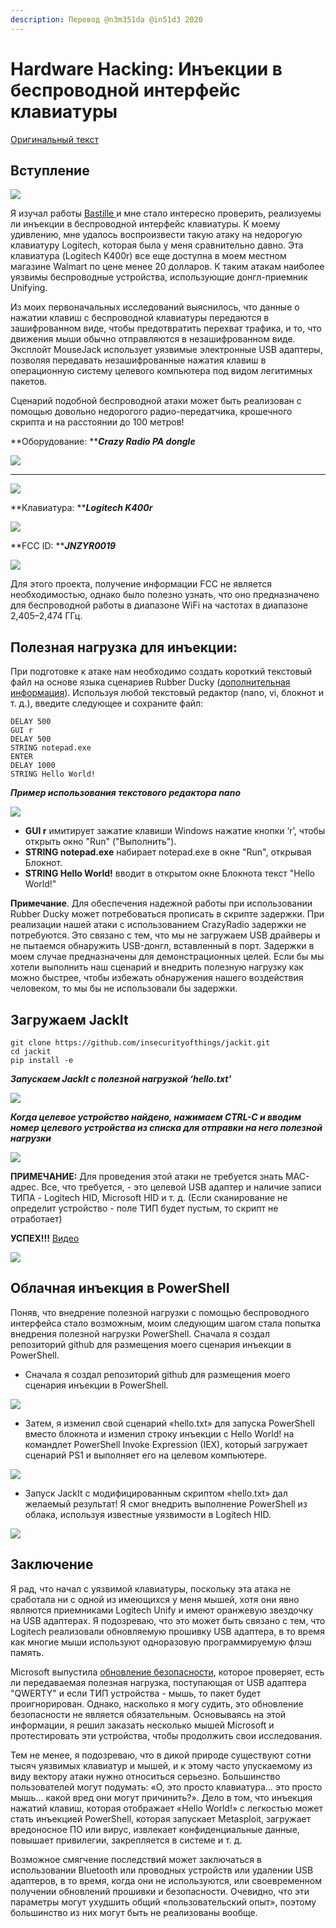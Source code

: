 ```yaml
---
description: Перевод @n3m351da @in51d3 2020
---
```


# Hardware Hacking: Инъекции в беспроводной интерфейс клавиатуры

[Оригинальный текст](https://www.blackhillsinfosec.com/executing-keyboard-injection-attacks/)

## **Вступление**

![](https://lh6.googleusercontent.com/RHeMBmMnKTrsCxz3ZglUMxOGnynvvKb4KB3gqXzArvscfPVQdkNmqFPCJER\_jmiCeK-aeCWv15KIl4fJu5LzkbJpZIJzckbRmeTGaf\_6WLyubdzNPv\_SW4OVlevuxmc-cw1BKmHx)

Я изучал работы [Bastille ](https://github.com/BastilleResearch/mousejack)и мне стало интересно проверить, реализуемы ли инъекции в беспроводной интерфейс клавиатуры. К моему удивлению, мне удалось воспроизвести такую атаку на недорогую клавиатуру Logitech, которая была у меня сравнительно давно. Эта клавиатура (Logitech K400r) все еще доступна в моем местном магазине Walmart по цене менее 20 долларов. К таким атакам наиболее уязвимы беспроводные устройства, использующие донгл-приемник Unifying.

Из моих первоначальных исследований выяснилось, что данные о нажатии клавиш с беспроводной клавиатуры передаются в зашифрованном виде, чтобы предотвратить перехват трафика, и то, что движения мыши обычно отправляются в незашифрованном виде. Эксплойт MouseJack использует уязвимые электронные USB адаптеры, позволяя передавать незашифрованные нажатия клавиш в операционную систему целевого компьютера под видом легитимных пакетов.

Сценарий подобной беспроводной атаки может быть реализован с помощью довольно недорогого радио-передатчика, крошечного скрипта и на расстоянии до 100 метров!&#x20;

**Оборудование: **_**Crazy Radio PA dongle**_

![](https://lh4.googleusercontent.com/vf8Walt\_ReEBWCB8Q6CODBQNoSUW4eAYp1RuAZBkMsZafa12lcC9IL0NcYILwznMCDWsM0NmFujH77Jb8hA5\_CzqCQ\_TD8kk48UdnBjyconPfk0TN4s2QB1MVMwW0mzH9lm6AKVg)

****

![](https://lh3.googleusercontent.com/mEiOIA3KoR2fCO5qRIR5dlr8jxaobbwAo7ev5Y\_BsBpbDpnED0mAETXFGjDVX9AsuJe5WRLciZkGODRvDkVKb-vMbkuqipsgAlZd9vGHqMhBjTMRfzpUSzec1KoZzsMH1g3crwBB)

**Клавиатура: **_**Logitech K400r**_

![](https://lh4.googleusercontent.com/OxIUAz4t8l3plqvnDRIk5AuRnYaRCDlTIkMb1iSkIfCdnAg5jGXphbiPljJuxyi6IHLuNo4-RrhEKZ418D\_2GIlNqveEWKpAtquCAYpU-BAI\_S8TNlThsZO1mK4YAwg6z07\_Vg2a)

**FCC ID: **_**JNZYR0019**_

![](https://lh4.googleusercontent.com/cYy3lNGY-WtebMeMZS9W4Es47h5B3\_rPVwnIodi6ukn04n60fxr72P\_7mq551nIfD6S-2neetTCwJYQJvKOyqjvgDtASoFwGUVL6W\_gKhYp0M8JlI4RQN\_tMhiC5ADXmt2QgiBW-)

Для этого проекта, получение информации FCC не является необходимостью, однако было полезно узнать, что оно предназначено для беспроводной работы в диапазоне WiFi на частотах в диапазоне 2,405–2,474 ГГц.

## **Полезная нагрузка для инъекции:**

При подготовке к атаке нам необходимо создать короткий текстовый файл на основе языка сценариев Rubber Ducky ([дополнительная информация](https://github.com/hak5darren/USB-Rubber-Ducky/wiki)). Используя любой текстовый редактор (nano, vi, блокнот и т. д.), введите следующее и сохраните файл:

```
DELAY 500
GUI r 
DELAY 500
STRING notepad.exe  
ENTER 
DELAY 1000 
STRING Hello World! 
```

_**Пример использования текстового редактора nano**_

![](https://lh6.googleusercontent.com/qI4CbSu4y4gghthMhw0EoZxRGdrdS7D46IDhv6RajbcBgmK-jvbSWIjhdhsKdh1V9tPdGHFPWstlMiG507Id4e6hegYJC1wz3oTNZtjoVjwCCZoLPl870AYJC8U1mX0kH6F9ySz\_)

* **GUI r** имитирует зажатие клавиши Windows нажатие кнопки ‘r’, чтобы открыть окно "Run" ("Выполнить").
* **STRING notepad.exe** набирает notepad.exe в окне "Run", открывая Блокнот.
* **STRING Hello World!** вводит в открытом окне Блокнота текст "Hello World!"

**Примечание**. Для обеспечения надежной работы при использовании Rubber Ducky может потребоваться прописать в скрипте задержки. При реализации нашей атаки с использованием CrazyRadio задержки не потребуются. Это связано с тем, что мы не загружаем USB драйверы и не пытаемся обнаружить USB-донгл, вставленный в порт. Задержки в моем случае предназначены для демонстрационных целей. Если бы мы хотели выполнить наш сценарий и внедрить полезную нагрузку как можно быстрее, чтобы избежать обнаружения нашего воздействия человеком, то мы бы не использовали бы задержки.

## **Загружаем JackIt**

```
git clone https://github.com/insecurityofthings/jackit.git
cd jackit
pip install -e 
```

_**Запускаем JackIt с полезной нагрузкой ‘hello.txt’**_

![](https://lh5.googleusercontent.com/jKNuX\_GtIuWgg1GcsuVURPNpMFU5bxFmonxhIK94e2qzzcnFVgEDljcEQAALV8f9GagRJQ8onHreGSsfpUZYvAJgdxtyftsdw\_zSi25TgnzvUb1zmsDrsIkzW1YnSy26kobx6u4U)

_**Когда целевое устройство найдено, нажимаем CTRL-C и вводим номер целевого устройства из списка для отправки на него полезной нагрузки**_

![](https://lh5.googleusercontent.com/uAr3qUqqWxC-tvHOF2CgTKzoc2ZzV44qjKWHTtuPyfthSwWye6m9\_f\_ioXpwJOOb6NZavu4iY5NK2RZS8cLXTSwks9Ikc5GhqoLZoGaB4yJgnDG0R7NmlBMSWivjgiWsj522CKd9)

**ПРИМЕЧАНИЕ:** Для проведения этой атаки не требуется знать MAC-адрес. Все, что требуется, - это целевой USB адаптер и наличие записи ТИПА - Logitech HID, Microsoft HID и т. д. (Если сканирование не определит устройство - поле ТИП будет пустым, то скрипт не отработает)

**УСПЕХ!!!** [Видео](https://www.blackhillsinfosec.com/wp-content/uploads/2020/03/Keyboard-Injection20200227.mp4)

![](https://lh3.googleusercontent.com/mf-5UF4Z9HegNSxGYVJlxayUfw9DhoSY1Kgt1Cgj42DsE79MQWytXaGFGuimOj7Lw7jtiJ0HZmuELDZxk7vw9\_\_idxbpfY3UzKbRK8NvE-K5vd-grMLRvgFTQfoqXTudBxzG7oYZ)

## **Облачная инъекция в PowerShell**

Поняв, что внедрение полезной нагрузки с помощью беспроводного интерфейса стало возможным, моим следующим шагом стала попытка внедрения полезной нагрузки PowerShell. Сначала я создал репозиторий github для размещения моего сценария инъекции в PowerShell.

* Сначала я создал репозиторий github для размещения моего сценария инъекции в PowerShell.

![](https://lh4.googleusercontent.com/w7hUB8NJm-DhNfm6\_CKNUxx-Vb7FVn1euUmY2u1aDInxpGFKYN8dSkFJasECFJi7aVgOzxmq7X2G5CoCtRZDn0\_BXZaREdR6vMlaPsHhCe\_35q3ftD\_Mw8YKhv1OHhtzqfRUIWzM)

* Затем, я изменил свой сценарий «hello.txt» для запуска PowerShell вместо блокнота и изменил строку инъекции с Hello World! на командлет PowerShell Invoke Expression (IEX), который загружает сценарий PS1 и выполняет его на целевом компьютере.

![](https://lh5.googleusercontent.com/AWw7RYTGqKxzZzkhT7D\_xRqlyt-mFeoj7U5xHEUPgEpXx2bvO6Sb8SBpysYEumbtsu-oA-Q9ZgSsdgo-QZ0zHuP3xga4QVHLAQZCCbShL18SNeiEGKVLCMkkZLqC7tlXEFogQwo7)

* Запуск JackIt с модифицированным скриптом «hello.txt» дал желаемый результат! Я смог внедрить выполнение PowerShell из облака, используя известные уязвимости в Logitech HID.

![](https://lh6.googleusercontent.com/InmYBDggPb-QmQO8DskSBQohsBQJsDacwXeLtyMVaQLw3jp0NgxookzFHMlxhEoFres26qA95mwTpbWEVgKG41V0BeSXnGI2nhZPFUgg5EAHdqpyPv0-2qRagnxpOK0KoZUJLaK8)

## **Заключение**

Я рад, что начал с уязвимой клавиатуры, поскольку эта атака не сработала ни с одной из имеющихся у меня мышей, хотя они явно являются приемниками Logitech Unify и имеют оранжевую звездочку на USB адаптерах. Я подозреваю, что это может быть связано с тем, что Logitech реализовали обновляемую прошивку USB адаптера, в то время как многие мыши используют одноразовую программируемую флэш память.

Microsoft выпустила [обновление безопасности](https://support.microsoft.com/en-us/help/3152550/microsoft-security-advisory-update-to-improve-wireless-mouse-input-fil), которое проверяет, есть ли передаваемая полезная нагрузка, поступающая от USB адаптера "QWERTY" и если ТИП устройства - мышь, то пакет будет проигнорирован. Однако, насколько я могу судить, это обновление безопасности не является обязательным. Основываясь на этой информации, я решил заказать несколько мышей Microsoft и протестировать эти устройства, чтобы продолжить свои исследования.

Тем не менее, я подозреваю, что в дикой природе существуют сотни тысяч уязвимых клавиатур и мышей, и к этому часто упускаемому из виду вектору атаки нужно относиться серьезно. Большинство пользователей могут подумать: «О, это просто клавиатура… это просто мышь… какой вред они могут причинить?». Дело в том, что инъекция нажатий клавиш, которая отображает «Hello World!» с легкостью может стать инъекцией PowerShell, которая запускает Metasploit, загружает вредоносное ПО или вирус, извлекает конфиденциальные данные, повышает привилегии, закрепляется в системе и т. д.&#x20;

Возможное смягчение последствий может заключаться в использовании Bluetooth или проводных устройств или удалении USB адаптеров, в то время, когда они не используются, или своевременном получении обновлений прошивки и безопасности. Очевидно, что эти параметры могут ухудшить общий «пользовательский опыт», поэтому большинство из них могут быть не реализованы вообще.
